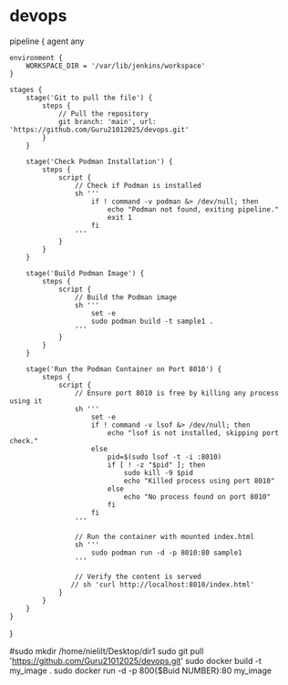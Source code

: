 # devops
pipeline {
    agent any

    environment {
        WORKSPACE_DIR = '/var/lib/jenkins/workspace'
    }

    stages {
        stage('Git to pull the file') {
            steps {
                // Pull the repository
                git branch: 'main', url: 'https://github.com/Guru21012025/devops.git'
            }
        }

        stage('Check Podman Installation') {
            steps {
                script {
                    // Check if Podman is installed
                    sh '''
                        if ! command -v podman &> /dev/null; then
                            echo "Podman not found, exiting pipeline."
                            exit 1
                        fi
                    '''
                }
            }
        }

        stage('Build Podman Image') {
            steps {
                script {
                    // Build the Podman image
                    sh '''
                        set -e
                        sudo podman build -t sample1 .
                    '''
                }
            }
        }

        stage('Run the Podman Container on Port 8010') {
            steps {
                script {
                    // Ensure port 8010 is free by killing any process using it
                    sh '''
                        set -e
                        if ! command -v lsof &> /dev/null; then
                            echo "lsof is not installed, skipping port check."
                        else
                            pid=$(sudo lsof -t -i :8010)
                            if [ ! -z "$pid" ]; then 
                                sudo kill -9 $pid
                                echo "Killed process using port 8010"
                            else
                                echo "No process found on port 8010"
                            fi
                        fi
                    '''
                    
                    // Run the container with mounted index.html
                    sh '''
                        sudo podman run -d -p 8010:80 sample1
                    '''
                    
                    // Verify the content is served
                   // sh 'curl http://localhost:8010/index.html'
                }
            }
        }
    }
}

#sudo mkdir /home/nielilt/Desktop/dir1
sudo git pull 'https://github.com/Guru21012025/devops.git' 
sudo docker build -t my_image .
sudo docker run -d -p 800{$Buid NUMBER}:80 my_image
